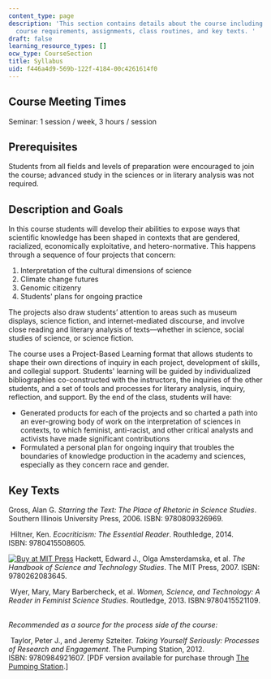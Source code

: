 ```yaml
---
content_type: page
description: 'This section contains details about the course including an overview,
  course requirements, assignments, class routines, and key texts. '
draft: false
learning_resource_types: []
ocw_type: CourseSection
title: Syllabus
uid: f446a4d9-569b-122f-4184-00c4261614f0
---
```

## Course Meeting Times

Seminar: 1 session / week, 3 hours / session

## Prerequisites

Students from all fields and levels of preparation were encouraged to join the course; advanced study in the sciences or in literary analysis was not required.

## Description and Goals

In this course students will develop their abilities to expose ways that scientific knowledge has been shaped in contexts that are gendered, racialized, economically exploitative, and hetero-normative. This happens through a sequence of four projects that concern:

1. Interpretation of the cultural dimensions of science
2. Climate change futures
3. Genomic citizenry
4. Students' plans for ongoing practice

The projects also draw students’ attention to areas such as museum displays, science fiction, and internet-mediated discourse, and involve close reading and literary analysis of texts—whether in science, social studies of science, or science fiction.

The course uses a Project-Based Learning format that allows students to shape their own directions of inquiry in each project, development of skills, and collegial support. Students' learning will be guided by individualized bibliographies co-constructed with the instructors, the inquiries of the other students, and a set of tools and processes for literary analysis, inquiry, reflection, and support. By the end of the class, students will have:

- Generated products for each of the projects and so charted a path into an ever-growing body of work on the interpretation of sciences in contexts, to which feminist, anti-racist, and other critical analysts and activists have made significant contributions
- Formulated a personal plan for ongoing inquiry that troubles the boundaries of knowledge production in the academy and sciences, especially as they concern race and gender. 

## Key Texts

Gross, Alan G. *Starring the Text: The Place of Rhetoric in Science Studies*. Southern Illinois University Press, 2006. ISBN: 9780809326969.

 Hiltner, Ken. *Ecocriticism: The Essential Reader*. Routhledge, 2014. ISBN: 9780415508605.

[![Buy at MIT Press](/images/mp_logo.gif)](https://mitpress.mit.edu/9780262252249) Hackett, Edward J., Olga Amsterdamska, et al. *The Handbook of Science and Technology Studies*. The MIT Press, 2007. ISBN: 9780262083645.

 Wyer, Mary, Mary Barbercheck, et al. *Women, Science, and Technology: A Reader in Feminist Science Studies*. Routledge, 2013. ISBN:9780415521109.  

*Recommended as a source for the process side of the course:*

 Taylor, Peter J., and Jeremy Szteiter. *Taking Yourself Seriously: Processes of Research and Engagement*. The Pumping Station, 2012. ISBN: 9780984921607. \[PDF version available for purchase through [The Pumping Station](https://thepumpingstation.org/2012/02/04/taking-yourself-seriously-processes-of-research-and-engagement-has-been-published/).\]